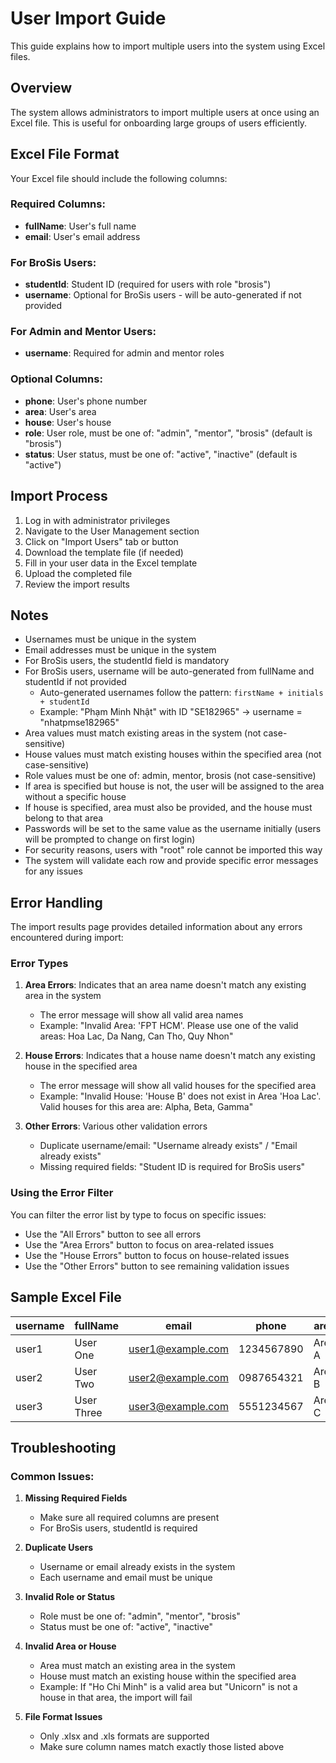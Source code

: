 # User Import Guide

This guide explains how to import multiple users into the system using Excel files.

## Overview

The system allows administrators to import multiple users at once using an Excel file. This is useful for onboarding large groups of users efficiently.

## Excel File Format

Your Excel file should include the following columns:

### Required Columns:
- **fullName**: User's full name
- **email**: User's email address

### For BroSis Users:
- **studentId**: Student ID (required for users with role "brosis")
- **username**: Optional for BroSis users - will be auto-generated if not provided

### For Admin and Mentor Users:
- **username**: Required for admin and mentor roles

### Optional Columns:
- **phone**: User's phone number
- **area**: User's area
- **house**: User's house
- **role**: User role, must be one of: "admin", "mentor", "brosis" (default is "brosis")
- **status**: User status, must be one of: "active", "inactive" (default is "active")

## Import Process

1. Log in with administrator privileges
2. Navigate to the User Management section
3. Click on "Import Users" tab or button
4. Download the template file (if needed)
5. Fill in your user data in the Excel template
6. Upload the completed file
7. Review the import results

## Notes

- Usernames must be unique in the system
- Email addresses must be unique in the system
- For BroSis users, the studentId field is mandatory
- For BroSis users, username will be auto-generated from fullName and studentId if not provided
  - Auto-generated usernames follow the pattern: `firstName + initials + studentId`
  - Example: "Phạm Minh Nhật" with ID "SE182965" → username = "nhatpmse182965"
- Area values must match existing areas in the system (not case-sensitive)
- House values must match existing houses within the specified area (not case-sensitive)
- Role values must be one of: admin, mentor, brosis (not case-sensitive)
- If area is specified but house is not, the user will be assigned to the area without a specific house
- If house is specified, area must also be provided, and the house must belong to that area
- Passwords will be set to the same value as the username initially (users will be prompted to change on first login)
- For security reasons, users with "root" role cannot be imported this way
- The system will validate each row and provide specific error messages for any issues

## Error Handling

The import results page provides detailed information about any errors encountered during import:

### Error Types

1. **Area Errors**: Indicates that an area name doesn't match any existing area in the system
   - The error message will show all valid area names
   - Example: "Invalid Area: 'FPT HCM'. Please use one of the valid areas: Hoa Lac, Da Nang, Can Tho, Quy Nhon"

2. **House Errors**: Indicates that a house name doesn't match any existing house in the specified area
   - The error message will show all valid houses for the specified area
   - Example: "Invalid House: 'House B' does not exist in Area 'Hoa Lac'. Valid houses for this area are: Alpha, Beta, Gamma"

3. **Other Errors**: Various other validation errors
   - Duplicate username/email: "Username already exists" / "Email already exists"
   - Missing required fields: "Student ID is required for BroSis users"

### Using the Error Filter

You can filter the error list by type to focus on specific issues:
- Use the "All Errors" button to see all errors
- Use the "Area Errors" button to focus on area-related issues
- Use the "House Errors" button to focus on house-related issues
- Use the "Other Errors" button to see remaining validation issues

## Sample Excel File

| username | fullName | email | phone | area | house | role | status | studentId |
|----------|----------|-------|-------|------|-------|------|--------|-----------|
| user1 | User One | user1@example.com | 1234567890 | Area A | House 1 | brosis | active | SE123456 |
| user2 | User Two | user2@example.com | 0987654321 | Area B | House 2 | mentor | active | SE234567 |
| user3 | User Three | user3@example.com | 5551234567 | Area C | House 3 | admin | inactive | SE345678 |

## Troubleshooting

### Common Issues:

1. **Missing Required Fields**
   - Make sure all required columns are present
   - For BroSis users, studentId is required

2. **Duplicate Users**
   - Username or email already exists in the system
   - Each username and email must be unique

3. **Invalid Role or Status**
   - Role must be one of: "admin", "mentor", "brosis"
   - Status must be one of: "active", "inactive"

4. **Invalid Area or House**
   - Area must match an existing area in the system
   - House must match an existing house within the specified area
   - Example: If "Ho Chi Minh" is a valid area but "Unicorn" is not a house in that area, the import will fail

5. **File Format Issues**
   - Only .xlsx and .xls formats are supported
   - Make sure column names match exactly those listed above
